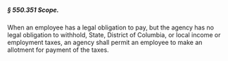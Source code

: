 ##### § 550.351 Scope. #####

When an employee has a legal obligation to pay, but the agency has no legal obligation to withhold, State, District of Columbia, or local income or employment taxes, an agency shall permit an employee to make an allotment for payment of the taxes.